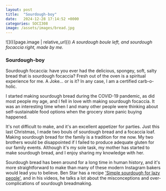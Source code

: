 ```yaml
---
layout: post
title:  "Sourdough-boy"
date:   2024-12-28 17:14:52 +0000
categories: SOCI308
image: /assets/images/bread.jpg
---
```




![]({{page.image | relative_url}})
_A sourdough boule left, and sourdough focaccia right, made by me._
### Sourdough-boy
Sourdough focaccia: have you ever had the delicious, spongey, soft, salty bread that is sourdough focaccia? Fresh out of the oven is a spiritual experience for me. A Joke... or is it? In any case, I am a certified carb-o-holic.

I started making sourdough bread during the COVID-19 pandemic, as did most people my age, and I fell in love with making sourdough focaccia. It was an interesting time when I and many other people were thinking about self-sustainable food options when the grocery store panic buying happened. 

It's not difficult to make, and it's an excellent appetizer for parties. Just this last Christmas, I made two bouls of sourdough bread and a focaccia loaf. Making sourdough bread for the family is a tradition for me now. My two brothers would be disappointed if I failed to produce adequate gluten for our family events. Although it's my sole task, my mother has started to make sourdough bread, and I enjoy sharing my knowledge with her. 

Sourdough bread has been around for a long time in human history, and it's more straightforward to make than many of these modern Instagram bakers would lead you to believe.
Ben Star has a recipe ['Simple sourdough for lazy people'](https://ultimatefoodgeek.com/2024/03/28/simple-sourdough-for-lazy-people/), and in his videos, he talks a lot about the misconceptions and over-complications of sourdough breadmaking.